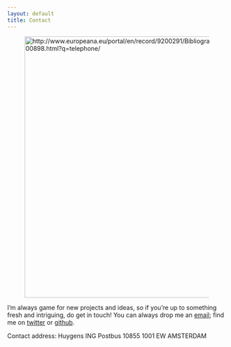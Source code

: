 ```yaml
---
layout: default
title: Contact
---
```

<figure><a href="http://www.europeana.eu/portal/en/record/9200291/BibliographicResource_3000073600898.html?q=telephone/"> <img src="../images/telephone.jpg" width="600px" align="middle" alt="http://www.europeana.eu/portal/en/record/9200291/BibliographicResource_3000073600898.html?q=telephone/"/></a></figure>

I’m always game for new projects and ideas, so if you’re up to something fresh and intriguing, do get in touch! You can always drop me an <a href="mailto:anna-maria.sichani@huygens.knaw.nl">email</a>; find me on <a href="https://twitter.com/amsichani">twitter</a> or <a href="https://github.com/amsichani/">github</a>.

Contact address: 
Huygens ING
Postbus 10855
1001 EW  AMSTERDAM
